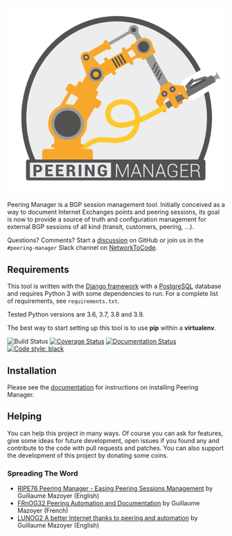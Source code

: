 <p align="center">
  <img src="project-static/img/peering-manager.svg" alt="Peering Manager logo"/>
</p>

Peering Manager is a BGP session management tool. Initially conceived as a way
to document Internet Exchanges points and peering sessions, its goal is now to
provide a source of truth and configuration management for external BGP
sessions of all kind (transit, customers, peering, …).

Questions? Comments? Start a
[discussion](https://github.com/peering-manager/peering-manager/discussions) on
GitHub or join us in the `#peering-manager` Slack channel on
[NetworkToCode](https://networktocode.slack.com/).

## Requirements

This tool is written with the
[Django framework](https://www.djangoproject.com/) with a
[PostgreSQL](https://www.postgresql.org) database and requires Python 3 with
some dependencies to run. For a complete list of requirements, see
`requirements.txt`.

Tested Python versions are 3.6, 3.7, 3.8 and 3.9.

The best way to start setting up this tool is to use **pip** within a
**virtualenv**.

![Build Status](https://github.com/peering-manager/peering-manager/workflows/CI/badge.svg)
[![Coverage Status](https://coveralls.io/repos/github/peering-manager/peering-manager/badge.svg?branch=main)](https://coveralls.io/github/peering-manager/peering-manager?branch=main)
[![Documentation Status](https://readthedocs.org/projects/peering-manager/badge/?version=latest)](https://peering-manager.readthedocs.io/en/latest/?badge=latest)
[![Code style: black](https://img.shields.io/badge/code%20style-black-000000.svg)](https://github.com/ambv/black)


## Installation

Please see the [documentation](https://peering-manager.readthedocs.io/) for
instructions on installing Peering Manager.

## Helping

You can help this project in many ways. Of course you can ask for features,
give some ideas for future development, open issues if you found any and
contribute to the code with pull requests and patches. You can also support the
development of this project by donating some coins.

### Spreading The Word

  * [RIPE76 Peering Manager - Easing Peering Sessions Management](https://ripe76.ripe.net/archives/video/13/) by Guillaume Mazoyer (English)
  * [FRnOG32 Peering Automation and Documentation](https://www.dailymotion.com/video/x756n1e?playlist=x6c4hk) by Guillaume Mazoyer (French)
  * [LUNOG2 A better Internet thanks to peering and automation](https://drive.mazoyer.eu/index.php/s/3RiyrPQd3Tdwc96) by Guillaume Mazoyer (English)
